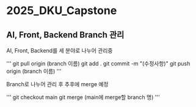 # 2025_DKU_Capstone

## AI, Front, Backend Branch 관리
AI, Front, Backend를 세 분야로 나누어 관리중

'''
git pull origin (branch 이름) 
git add .
git commit -m "(수정사항)"
git push origin (branch 이름)
'''

Branch로 나누어 관리 후 추후에 merge 예정

'''
git checkout main
git merge (main에 merge할 branch 명)
'''



